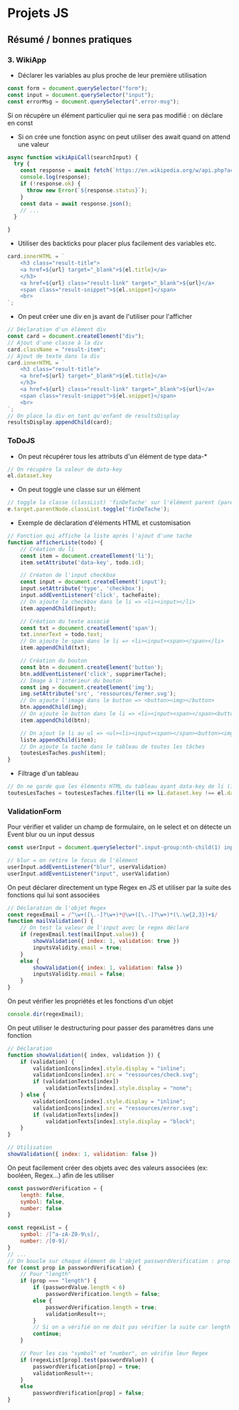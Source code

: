 # Projets JS

## Résumé / bonnes pratiques

### 3. WikiApp
- Déclarer les variables au plus proche de leur première utilisation
```js
const form = document.querySelector("form");
const input = document.querySelector("input");
const errorMsg = document.querySelector(".error-msg");
```
Si on récupère un élément particulier qui ne sera pas modifié : on déclare en const

- Si on crée une fonction async on peut utiliser des await quand on attend une valeur
```js
async function wikiApiCall(searchInput) {
  try {
    const response = await fetch(`https://en.wikipedia.org/w/api.php?action=query&list=search&format=json&origin=*&srlimit=20&srsearch=${searchInput}`);
    console.log(response);
    if (!response.ok) {
      throw new Error(`${response.status}`);
    }
    const data = await response.json();
    // ...
  }

}
```

- Utiliser des backticks pour placer plus facilement des variables etc.
```js
card.innerHTML = `
    <h3 class="result-title">
    <a href=${url} target="_blank">${el.title}</a>
    </h3>
    <a href=${url} class="result-link" target="_blank">${url}</a>
    <span class="result-snippet">${el.snippet}</span>
    <br>
`;
```

- On peut créer une div en js avant de l'utiliser pour l'afficher
```js
// Déclaration d'un élément div
const card = document.createElement("div");
// Ajout d'une classe à la div
card.className = "result-item";
// Ajout de texte dans la div
card.innerHTML = `
    <h3 class="result-title">
    <a href=${url} target="_blank">${el.title}</a>
    </h3>
    <a href=${url} class="result-link" target="_blank">${url}</a>
    <span class="result-snippet">${el.snippet}</span>
    <br>
`;
// On place la div en tant qu'enfant de resultsDisplay
resultsDisplay.appendChild(card);
```

### ToDoJS
- On peut récupérer tous les attributs d'un élément de type data-*
```js
// On récupère la valeur de data-key
el.dataset.key
```

- On peut toggle une classe sur un élément
```js
// toggle la classe (classList) 'finDeTache' sur l'élément parent (parentNode) de la référence de l'élément (target) de l'évènement (e)
e.target.parentNode.classList.toggle('finDeTache');
```

- Exemple de déclaration d'éléments HTML et customisation
```js
// Fonction qui affiche la liste après l'ajout d'une tache
function afficherListe(todo) {
    // Création du li
    const item = document.createElement('li');
    item.setAttribute('data-key', todo.id);

    // Créaton de l'input checkbox
    const input = document.createElement('input');
    input.setAttribute('type', 'checkbox');
    input.addEventListener('click', tacheFaite);
    // On ajoute la checkbox dans le li => <li><input></li>
    item.appendChild(input);

    // Création du texte associé
    const txt = document.createElement('span');
    txt.innerText = todo.text;
    // On ajoute le span dans le li => <li><input><span></span></li>
    item.appendChild(txt);

    // Création du bouton
    const btn = document.createElement('button');
    btn.addEventListener('click', supprimerTache);
    // Image à l'intérieur du bouton
    const img = document.createElement('img');
    img.setAttribute('src', 'ressources/fermer.svg');
    // On ajoute l'image dans le button => <button><img></button>
    btn.appendChild(img);
    // On ajoute le button dans le li => <li><input><span></span><button><img></button></li>
    item.appendChild(btn);

    // On ajout le li au ul => <ul><li><input><span></span><button><img></button></li></ul>
    liste.appendChild(item);
    // On ajoute la tache dans le tableau de toutes les tâches
    toutesLesTaches.push(item);
}
```

- Filtrage d'un tableau
```js
// On ne garde que les éléments HTML du tableau ayant data-key de li (itération) différents du data-key de el 
toutesLesTaches = toutesLesTaches.filter(li => li.dataset.key !== el.dataset.key);
```

### ValidationForm
Pour vérifier et valider un champ de formulaire, on le select et on détecte un Event blur ou un input dessus
```js
const userInput = document.querySelector(".input-group:nth-child(1) input");

// blur = on retire le focus de l'élément
userInput.addEventListener("blur", userValidation)
userInput.addEventListener("input", userValidation)
```

On peut déclarer directement un type Regex en JS et utiliser par la suite des fonctions qui lui sont associées
```js
// Déclaration de l'objet Regex
const regexEmail = /^\w+([\.-]?\w+)*@\w+([\.-]?\w+)*(\.\w{2,3})+$/
function mailValidation() {
    // On test la valeur de l'input avec le regex déclaré
    if (regexEmail.test(mailInput.value)) {
        showValidation({ index: 1, validation: true })
        inputsValidity.email = true;
    }
    else {
        showValidation({ index: 1, validation: false })
        inputsValidity.email = false;
    }
}
```

On peut vérifier les propriétés et les fonctions d'un objet
```js
console.dir(regexEmail);
```

On peut utiliser le destructuring pour passer des paramètres dans une fonction
```js
// Déclaration
function showValidation({ index, validation }) {
    if (validation) {
        validationIcons[index].style.display = "inline";
        validationIcons[index].src = "ressources/check.svg";
        if (validationTexts[index])
            validationTexts[index].style.display = "none";
    } else {
        validationIcons[index].style.display = "inline";
        validationIcons[index].src = "ressources/error.svg";
        if (validationTexts[index])
            validationTexts[index].style.display = "block";
    }
}

// Utilisation
showValidation({ index: 1, validation: false })
```

On peut facilement créer des objets avec des valeurs associées (ex: booléen, Regex...) afin de les utiliser
```js
const passwordVerification = {
    length: false,
    symbol: false,
    number: false
}

const regexList = {
    symbol: /[^a-zA-Z0-9\s]/,
    number: /[0-9]/
}
// ...
// On boucle sur chaque élément de l'objet passwordVerification : prop prendra la valeur "length", "symbol" et "number" dans l'ordre
for (const prop in passwordVerification) {
    // Pour "length"
    if (prop === "length") {
        if (passwordValue.length < 6)
            passwordVerification.length = false;
        else {
            passwordVerification.length = true;
            validationResult++;
        }
        // Si on a vérifié on ne doit pas vérifier la suite car length n'a pas de Regex à tester
        continue;
    }

    // Pour les cas "symbol" et "number", on vérifie leur Regex
    if (regexList[prop].test(passwordValue)) {
        passwordVerification[prop] = true;
        validationResult++;
    }
    else
        passwordVerification[prop] = false;
}
```